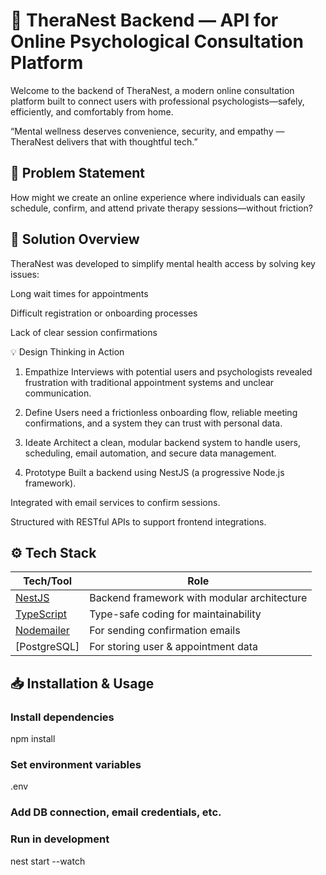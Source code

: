 # 🧠 TheraNest Backend — API for Online Psychological Consultation Platform

Welcome to the backend of TheraNest, a modern online consultation platform built to connect users with professional psychologists—safely, efficiently, and comfortably from home.

“Mental wellness deserves convenience, security, and empathy — TheraNest delivers that with thoughtful tech.”

## 💭 Problem Statement

How might we create an online experience where individuals can easily schedule, confirm, and attend private therapy sessions—without friction?

## 🎯 Solution Overview

TheraNest was developed to simplify mental health access by solving key issues:

Long wait times for appointments

Difficult registration or onboarding processes

Lack of clear session confirmations

💡 Design Thinking in Action

1. Empathize
   Interviews with potential users and psychologists revealed frustration with traditional appointment systems and unclear communication.

2. Define
   Users need a frictionless onboarding flow, reliable meeting confirmations, and a system they can trust with personal data.

3. Ideate
   Architect a clean, modular backend system to handle users, scheduling, email automation, and secure data management.

4. Prototype
   Built a backend using NestJS (a progressive Node.js framework).

Integrated with email services to confirm sessions.

Structured with RESTful APIs to support frontend integrations.

## ⚙️ Tech Stack

| Tech/Tool                                     | Role                                        |
| --------------------------------------------- | ------------------------------------------- |
| [NestJS](https://nestjs.com/)                 | Backend framework with modular architecture |
| [TypeScript](https://www.typescriptlang.org/) | Type-safe coding for maintainability        |
| [Nodemailer](https://nodemailer.com/about/)   | For sending confirmation emails             |
| \[PostgreSQL]                                 | For storing user & appointment data         |

## 📥 Installation & Usage

### Install dependencies

npm install

### Set environment variables

.env

### Add DB connection, email credentials, etc.

### Run in development

nest start --watch
